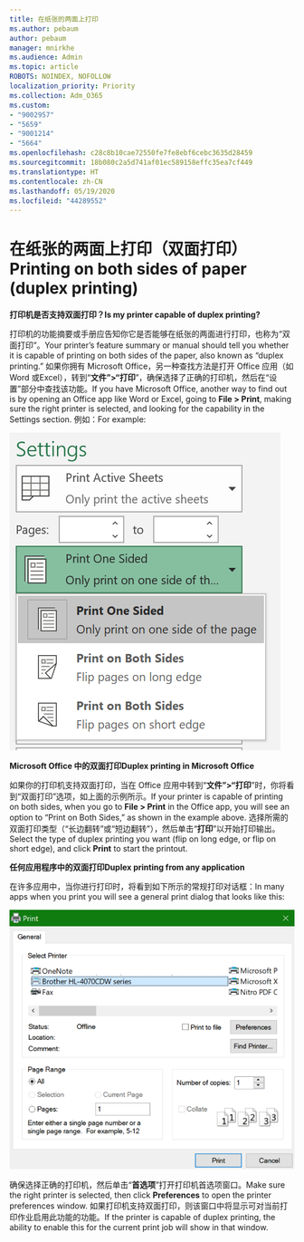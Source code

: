 ```yaml
---
title: 在纸张的两面上打印
ms.author: pebaum
author: pebaum
manager: mnirkhe
ms.audience: Admin
ms.topic: article
ROBOTS: NOINDEX, NOFOLLOW
localization_priority: Priority
ms.collection: Adm_O365
ms.custom:
- "9002957"
- "5659"
- "9001214"
- "5664"
ms.openlocfilehash: c28c8b10cae72550fe7fe8ebf6cebc3635d28459
ms.sourcegitcommit: 18b080c2a5d741af01ec589158effc35ea7cf449
ms.translationtype: HT
ms.contentlocale: zh-CN
ms.lasthandoff: 05/19/2020
ms.locfileid: "44289552"
---
```

# <a name="printing-on-both-sides-of-paper-duplex-printing"></a><span data-ttu-id="adba7-102">在纸张的两面上打印（双面打印）</span><span class="sxs-lookup"><span data-stu-id="adba7-102">Printing on both sides of paper (duplex printing)</span></span>

<span data-ttu-id="adba7-103">**打印机是否支持双面打印？**</span><span class="sxs-lookup"><span data-stu-id="adba7-103">**Is my printer capable of duplex printing?**</span></span>

<span data-ttu-id="adba7-104">打印机的功能摘要或手册应告知你它是否能够在纸张的两面进行打印，也称为“双面打印”。</span><span class="sxs-lookup"><span data-stu-id="adba7-104">Your printer’s feature summary or manual should tell you whether it is capable of printing on both sides of the paper, also known as “duplex printing.”</span></span> <span data-ttu-id="adba7-105">如果你拥有 Microsoft Office，另一种查找方法是打开 Office 应用（如 Word 或Excel），转到“**文件”>“打印**”，确保选择了正确的打印机，然后在“设置”部分中查找该功能。</span><span class="sxs-lookup"><span data-stu-id="adba7-105">If you have Microsoft Office, another way to find out is by opening an Office app like Word or Excel, going to **File > Print**, making sure the right printer is selected, and looking for the capability in the Settings section.</span></span> <span data-ttu-id="adba7-106">例如：</span><span class="sxs-lookup"><span data-stu-id="adba7-106">For example:</span></span> 

![打印机设置](media/print-settings.png)

<span data-ttu-id="adba7-108">**Microsoft Office 中的双面打印**</span><span class="sxs-lookup"><span data-stu-id="adba7-108">**Duplex printing in Microsoft Office**</span></span>

<span data-ttu-id="adba7-109">如果你的打印机支持双面打印，当在 Office 应用中转到“**文件”>“打印**”时，你将看到“双面打印”选项，如上面的示例所示。</span><span class="sxs-lookup"><span data-stu-id="adba7-109">If your printer is capable of printing on both sides, when you go to **File > Print** in the Office app, you will see an option to “Print on Both Sides,” as shown in the example above.</span></span>  <span data-ttu-id="adba7-110">选择所需的双面打印类型（“长边翻转”或“短边翻转”），然后单击“**打印**”以开始打印输出。</span><span class="sxs-lookup"><span data-stu-id="adba7-110">Select the type of duplex printing you want (flip on long edge, or flip on short edge), and click **Print** to start the printout.</span></span>

<span data-ttu-id="adba7-111">**任何应用程序中的双面打印**</span><span class="sxs-lookup"><span data-stu-id="adba7-111">**Duplex printing from any application**</span></span>

<span data-ttu-id="adba7-112">在许多应用中，当你进行打印时，将看到如下所示的常规打印对话框：</span><span class="sxs-lookup"><span data-stu-id="adba7-112">In many apps when you print you will see a general print dialog that looks like this:</span></span> 

![打印对话框](media/print-dialog.png)

<span data-ttu-id="adba7-114">确保选择正确的打印机，然后单击“**首选项**”打开打印机首选项窗口。</span><span class="sxs-lookup"><span data-stu-id="adba7-114">Make sure the right printer is selected, then click **Preferences** to open the printer preferences window.</span></span> <span data-ttu-id="adba7-115">如果打印机支持双面打印，则该窗口中将显示可对当前打印作业启用此功能的功能。</span><span class="sxs-lookup"><span data-stu-id="adba7-115">If the printer is capable of duplex printing, the ability to enable this for the current print job will show in that window.</span></span>
